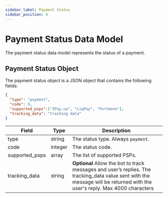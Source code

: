 ```yaml
---
sidebar_label: Payment Status
sidebar_position: 4
---
```


# Payment Status Data Model

The payment status data model represents the status of a payment.

## Payment Status Object

The payment status object is a JSON object that contains the following fields:

```json title=Payment Status
{
  "type": "payment",
  "code": 0,
  "supported_psps":["IPay.ua", "LiqPay", "Portmone"],
  "tracking_data": "tracking data"
}
```

| Field | Type | Description |
| ----- | ---- | ----------- |
| type | string | The status type. Always `payment`. |
| code | integer | The status code. |
| supported_psps | array | The list of supported PSPs. |
| tracking_data | string | **Optional** Allow the bot to track messages and user’s replies. The tracking_data value sent with the message will be returned with the user's reply. Max 4000 characters |